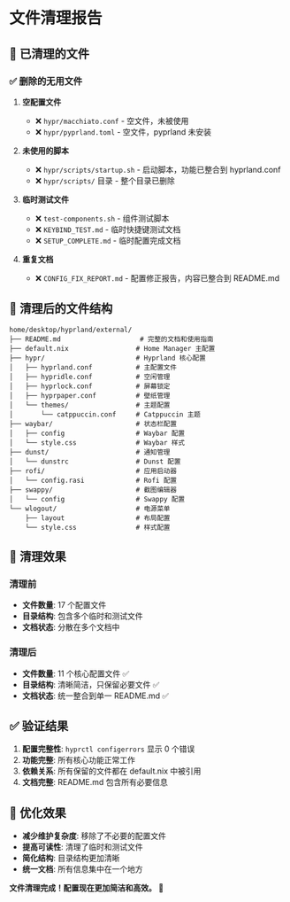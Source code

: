 # 文件清理报告

## 🧹 已清理的文件

### ✅ 删除的无用文件

1. **空配置文件**
   - ❌ `hypr/macchiato.conf` - 空文件，未被使用
   - ❌ `hypr/pyprland.toml` - 空文件，pyprland 未安装

2. **未使用的脚本**
   - ❌ `hypr/scripts/startup.sh` - 启动脚本，功能已整合到 hyprland.conf
   - ❌ `hypr/scripts/` 目录 - 整个目录已删除

3. **临时测试文件**
   - ❌ `test-components.sh` - 组件测试脚本
   - ❌ `KEYBIND_TEST.md` - 临时快捷键测试文档
   - ❌ `SETUP_COMPLETE.md` - 临时配置完成文档

4. **重复文档**
   - ❌ `CONFIG_FIX_REPORT.md` - 配置修正报告，内容已整合到 README.md

## 📁 清理后的文件结构

```
home/desktop/hyprland/external/
├── README.md                    # 完整的文档和使用指南
├── default.nix                 # Home Manager 主配置
├── hypr/                       # Hyprland 核心配置
│   ├── hyprland.conf           # 主配置文件
│   ├── hypridle.conf           # 空闲管理
│   ├── hyprlock.conf           # 屏幕锁定
│   ├── hyprpaper.conf          # 壁纸管理
│   └── themes/                 # 主题配置
│       └── catppuccin.conf     # Catppuccin 主题
├── waybar/                     # 状态栏配置
│   ├── config                  # Waybar 配置
│   └── style.css               # Waybar 样式
├── dunst/                      # 通知管理
│   └── dunstrc                 # Dunst 配置
├── rofi/                       # 应用启动器
│   └── config.rasi             # Rofi 配置
├── swappy/                     # 截图编辑器
│   └── config                  # Swappy 配置
└── wlogout/                    # 电源菜单
    ├── layout                  # 布局配置
    └── style.css               # 样式配置
```

## 🎯 清理效果

### 清理前
- **文件数量**: 17 个配置文件
- **目录结构**: 包含多个临时和测试文件
- **文档状态**: 分散在多个文档中

### 清理后
- **文件数量**: 11 个核心配置文件 ✅
- **目录结构**: 清晰简洁，只保留必要文件 ✅
- **文档状态**: 统一整合到单一 README.md ✅

## ✅ 验证结果

1. **配置完整性**: `hyprctl configerrors` 显示 0 个错误
2. **功能完整**: 所有核心功能正常工作
3. **依赖关系**: 所有保留的文件都在 default.nix 中被引用
4. **文档完整**: README.md 包含所有必要信息

## 🚀 优化效果

- **减少维护复杂度**: 移除了不必要的配置文件
- **提高可读性**: 清理了临时和测试文件
- **简化结构**: 目录结构更加清晰
- **统一文档**: 所有信息集中在一个地方

**文件清理完成！配置现在更加简洁和高效。** 🎉
